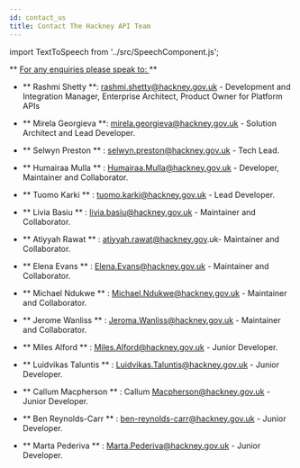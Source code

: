 ```yaml
---
id: contact_us
title: Contact The Hackney API Team
---
```

import TextToSpeech from '../src/SpeechComponent.js';

<TextToSpeech>

** <u> For any enquiries please speak to: </u> **

- ** Rashmi Shetty **: rashmi.shetty@hackney.gov.uk - Development and Integration Manager, Enterprise Architect, Product Owner for Platform APIs

- ** Mirela Georgieva  **: mirela.georgieva@hackney.gov.uk - Solution Architect and Lead Developer.

- ** Selwyn Preston ** : selwyn.preston@hackney.gov.uk -  Tech Lead.

- ** Humairaa Mulla ** : Humairaa.Mulla@hackney.gov.uk - Developer, Maintainer and Collaborator.

- ** Tuomo Karki ** : tuomo.karki@hackney.gov.uk - Lead Developer.

- ** Livia Basiu ** : livia.basiu@hackney.gov.uk - Maintainer and Collaborator.

- ** Atiyyah Rawat ** : atiyyah.rawat@hackney.gov.uk- Maintainer and Collaborator.

- ** Elena Evans ** : Elena.Evans@hackney.gov.uk - Maintainer and Collaborator.
- ** Michael Ndukwe ** : Michael.Ndukwe@hackney.gov.uk - Maintainer and Collaborator.
- ** Jerome Wanliss ** : Jeroma.Wanliss@hackney.gov.uk - Maintainer and Collaborator.
- ** Miles Alford ** : Miles.Alford@hackney.gov.uk - Junior Developer. 
- ** Luidvikas Taluntis ** : Luidvikas.Taluntis@hackney.gov.uk - Junior Developer. 
- ** Callum Macpherson ** : Callum Macpherson@hackney.gov.uk - Junior Developer. 
- ** Ben Reynolds-Carr ** : ben-reynolds-carr@hackney.gov.uk - Junior Developer. 
- ** Marta Pederiva ** : Marta.Pederiva@hackney.gov.uk - Junior Developer. 

</TextToSpeech>